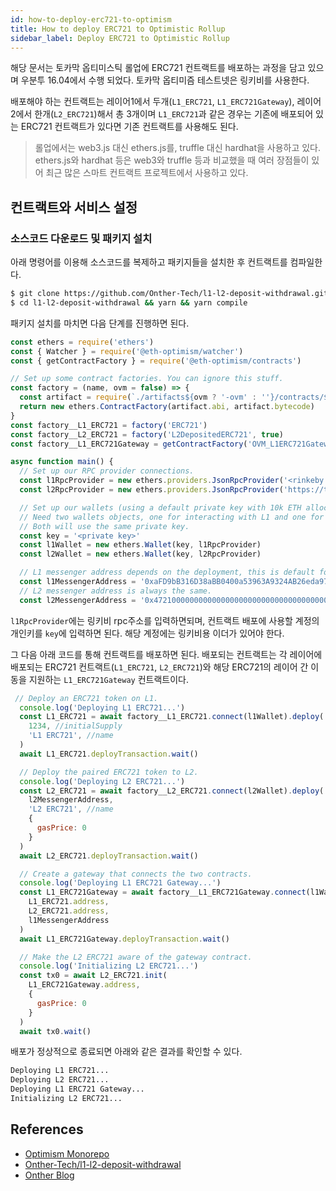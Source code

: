 ```yaml
---
id: how-to-deploy-erc721-to-optimism
title: How to deploy ERC721 to Optimistic Rollup
sidebar_label: Deploy ERC721 to Optimistic Rollup
---
```


해당 문서는 토카막 옵티미스틱 롤업에 ERC721 컨트랙트를 배포하는 과정을 담고 있으며 우분투 16.04에서 수행 되었다. 토카막 옵티미즘 테스트넷은 링키비를 사용한다.

배포해야 하는 컨트랙트는 레이어1에서 두개(`L1_ERC721`, `L1_ERC721Gateway`), 레이어2에서 한개(`L2_ERC721`)해서 총 3개이며 `L1_ERC721`과 같은 경우는 기존에 배포되어 있는 ERC721 컨트랙트가 있다면 기존 컨트랙트를 사용해도 된다.

> 롤업에서는 web3.js 대신 ethers.js를, truffle 대신 hardhat을 사용하고 있다. ethers.js와 hardhat 등은 web3와 truffle 등과 비교했을 때 여러 장점들이 있어 최근 많은 스마트 컨트랙트 프로젝트에서 사용하고 있다.

## 컨트랙트와 서비스 설정

### 소스코드 다운로드 및 패키지 설치

아래 명령어를 이용해 소스코드를 복제하고 패키지들을 설치한 후 컨트랙트를 컴파일한다.

```bash
$ git clone https://github.com/Onther-Tech/l1-l2-deposit-withdrawal.git
$ cd l1-l2-deposit-withdrawal && yarn && yarn compile
```

패키지 설치를 마치면 다음 단계를 진행하면 된다.


```javascript
const ethers = require('ethers')
const { Watcher } = require('@eth-optimism/watcher')
const { getContractFactory } = require('@eth-optimism/contracts')

// Set up some contract factories. You can ignore this stuff. 
const factory = (name, ovm = false) => {
  const artifact = require(`./artifacts${ovm ? '-ovm' : ''}/contracts/${name}.sol/${name}.json`)
  return new ethers.ContractFactory(artifact.abi, artifact.bytecode)
}   
const factory__L1_ERC721 = factory('ERC721')
const factory__L2_ERC721 = factory('L2DepositedERC721', true)
const factory__L1_ERC721Gateway = getContractFactory('OVM_L1ERC721Gateway')

async function main() {
  // Set up our RPC provider connections.
  const l1RpcProvider = new ethers.providers.JsonRpcProvider('<rinkeby rpc address>')
  const l2RpcProvider = new ethers.providers.JsonRpcProvider('https://testnet1.optimism.tokamak.network')

  // Set up our wallets (using a default private key with 10k ETH allocated to it).
  // Need two wallets objects, one for interacting with L1 and one for interacting with L2.
  // Both will use the same private key.
  const key = '<private key>'
  const l1Wallet = new ethers.Wallet(key, l1RpcProvider)
  const l2Wallet = new ethers.Wallet(key, l2RpcProvider)

  // L1 messenger address depends on the deployment, this is default for our testnet1
  const l1MessengerAddress = '0xaFD9bB316D38aBB0400a53963A9324AB26eda97C' 
  // L2 messenger address is always the same.
  const l2MessengerAddress = '0x47210000000000000000000000000000000000007'
```

`l1RpcProvider`에는 링키비 rpc주소를 입력하면되며, 컨트랙트 배포에 사용할 계정의 개인키를 `key`에 입력하면 된다. 해당 계정에는 링키비용 이더가 있어야 한다.

그 다음 아래 코드를 통해 컨트랙트를 배포하면 된다. 배포되는 컨트랙트는 각 레이어에 배포되는 ERC721 컨트랙트(`L1_ERC721`, `L2_ERC721`)와 해당 ERC721의 레이어 간 이동을 지원하는 `L1_ERC721Gateway` 컨트랙트이다.

```javascript
 // Deploy an ERC721 token on L1.
  console.log('Deploying L1 ERC721...')
  const L1_ERC721 = await factory__L1_ERC721.connect(l1Wallet).deploy(
    1234, //initialSupply
    'L1 ERC721', //name
  )
  await L1_ERC721.deployTransaction.wait()

  // Deploy the paired ERC721 token to L2.
  console.log('Deploying L2 ERC721...')
  const L2_ERC721 = await factory__L2_ERC721.connect(l2Wallet).deploy(
    l2MessengerAddress,
    'L2 ERC721', //name
    {
      gasPrice: 0
    }
  )
  await L2_ERC721.deployTransaction.wait()

  // Create a gateway that connects the two contracts.
  console.log('Deploying L1 ERC721 Gateway...')
  const L1_ERC721Gateway = await factory__L1_ERC721Gateway.connect(l1Wallet).deploy(
    L1_ERC721.address,
    L2_ERC721.address,
    l1MessengerAddress
  )
  await L1_ERC721Gateway.deployTransaction.wait()

  // Make the L2 ERC721 aware of the gateway contract.
  console.log('Initializing L2 ERC721...')
  const tx0 = await L2_ERC721.init(
    L1_ERC721Gateway.address,
    {
      gasPrice: 0
    }
  )
  await tx0.wait()
  ```

배포가 정상적으로 종료되면 아래와 같은 결과를 확인할 수 있다.

```bash
Deploying L1 ERC721...
Deploying L2 ERC721...
Deploying L1 ERC721 Gateway...
Initializing L2 ERC721...
```

## References
- [Optimism Monorepo](https://github.com/ethereum-optimism/optimism)
- [Onther-Tech/l1-l2-deposit-withdrawal](https://github.com/Onther-Tech/l1-l2-deposit-withdrawal)
- [Onther Blog](https://medium.com/onther-tech/%EC%98%B5%ED%8B%B0%EB%AF%B8%EC%8A%A4%ED%8B%B1-%EB%A1%A4%EC%97%85%EC%97%90%EC%84%9C-erc721-%EC%82%AC%EC%9A%A9%ED%95%98%EA%B8%B0-bc774f94d8b3)